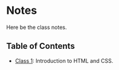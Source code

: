 Notes
=====

Here be the class notes.

## Table of Contents
- [Class 1](class-01/class-01.md): Introduction to HTML and CSS.
